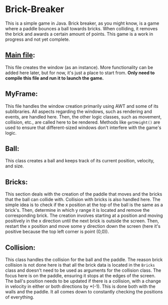# Brick-Breaker

This is a simple game in Java. Brick breaker, as you might know, is a game where a paddle bounces a ball towards bricks. When colliding, it removes the brick and awards a certain amount of points. This game is a work in progress and not yet complete.

## [Main file](./path/to/main.java):

This file creates the window (as an instance). More functionality can be added here later, but for now, it's just a place to start from. **Only need to compile this file and run it to launch the game.**

<!--This file creates the window (as an instance). More functionality can be added here later, but for now, it's just a place to start from. **Only need to compile this file and run it to launch the game.**-->

## MyFrame:

This file handles the window creation primarily using AWT and some of its sublibraries. All aspects regarding the windows, such as rendering and events, are handled here. Then, the other logic classes, such as movement, collision, etc., are called here to be rendered. Methods like `getHeight()` are used to ensure that different-sized windows don't interfere with the game's logic.

## Ball:

This class creates a ball and keeps track of its current position, velocity, and size.

## Bricks:

This section deals with the creation of the paddle that moves and the bricks that the ball can collide with. Collision with bricks is also handled here. The simple idea is to check if the x position at the top of the ball is the same as a brick's. Then, determine in which y range it is located and remove the corresponding brick. The creation involves starting at a position and moving positively in the x direction until the next brick is outside the screen. Then, restart the x position and move some y direction down the screen (here it's positive because the top left corner is point (0,0)).

## Collision:

This class handles the collision for the ball and the paddle. The reason brick collision is not done here is that all the brick data is located in the `Bricks` class and doesn't need to be used as arguments for the collision class. The focus here is on the paddle, ensuring it stops at the edges of the screen. The ball's position needs to be updated if there is a collision, with a change in velocity in either or both directions by *(-1). This is done both with the walls and the paddle. It all comes down to constantly checking the positions of everything.

